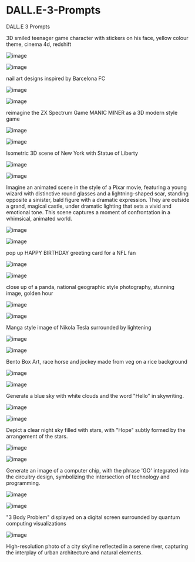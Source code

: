 # DALL.E-3-Prompts
DALL.E 3 Prompts


3D smiled teenager game character with stickers on his face, yellow colour theme, cinema 4d, redshift

![image](https://github.com/Ezagor-dev/DALL.E-3-Prompts/assets/45847677/5e68c115-09cc-4f4c-8ee5-f78d290099d7)

![image](https://github.com/Ezagor-dev/DALL.E-3-Prompts/assets/45847677/64b84c63-1892-4a52-9d28-86f63037be0c)



nail art designs inspired by Barcelona FC

![image](https://github.com/Ezagor-dev/DALL.E-3-Prompts/assets/45847677/642fed44-f07b-44d8-b781-138ba96168b7)

![image](https://github.com/Ezagor-dev/DALL.E-3-Prompts/assets/45847677/fe09603f-fb87-49aa-9922-54678cb58d7f)


reimagine the ZX Spectrum Game MANIC MINER as a 3D modern style game

![image](https://github.com/Ezagor-dev/DALL.E-3-Prompts/assets/45847677/45653630-4f8c-4689-a507-0b948980736a)

![image](https://github.com/Ezagor-dev/DALL.E-3-Prompts/assets/45847677/061680b0-2c95-4c14-9a4b-11caa7afa71e)


Isometric 3D scene of New York with Statue of Liberty

![image](https://github.com/Ezagor-dev/DALL.E-3-Prompts/assets/45847677/71ecba8f-9f03-4ae0-95ca-ddbfb7d88242)

![image](https://github.com/Ezagor-dev/DALL.E-3-Prompts/assets/45847677/d312c552-a19c-4aff-81a3-1c0e024a5eae)


Imagine an animated scene in the style of a Pixar movie, featuring a young wizard with distinctive round glasses and a lightning-shaped scar, standing opposite a sinister, bald figure with a dramatic expression. They are outside a grand, magical castle, under dramatic lighting that sets a vivid and emotional tone. This scene captures a moment of confrontation in a whimsical, animated world.

![image](https://github.com/Ezagor-dev/DALL.E-3-Prompts/assets/45847677/197e7419-64e7-40b6-aea2-b3e62a191bc4)

![image](https://github.com/Ezagor-dev/DALL.E-3-Prompts/assets/45847677/a25fbf61-2050-4d26-b15e-3f37eaa91799)

pop up HAPPY BIRTHDAY greeting card for a NFL fan

![image](https://github.com/Ezagor-dev/DALL.E-3-Prompts/assets/45847677/60ef9864-8da0-4d85-9dcf-8ce4d5bed38c)

![image](https://github.com/Ezagor-dev/DALL.E-3-Prompts/assets/45847677/a20c3e09-982a-48b4-9bca-8ef3a7f6a7b4)

close up of a panda, national geographic style photography, stunning image, golden hour

![image](https://github.com/Ezagor-dev/DALL.E-3-Prompts/assets/45847677/23f307af-c094-4a3e-a14d-25fc0158e32d)

![image](https://github.com/Ezagor-dev/DALL.E-3-Prompts/assets/45847677/b9674e29-6059-410a-8843-4baa5c836cd5)

Manga style image of Nikola Tesla surrounded by lightening

![image](https://github.com/Ezagor-dev/DALL.E-3-Prompts/assets/45847677/2b293af5-bf15-49d4-9e5d-cfa4e119f05f)

![image](https://github.com/Ezagor-dev/DALL.E-3-Prompts/assets/45847677/9ece9f42-11dd-42b2-884d-f49f2ffac7b8)

Bento Box Art, race horse and jockey made from veg on a rice background

![image](https://github.com/Ezagor-dev/DALL.E-3-Prompts/assets/45847677/2155e661-55c1-4ee9-969a-ce31c5105a9b)

![image](https://github.com/Ezagor-dev/DALL.E-3-Prompts/assets/45847677/bf8248be-dfad-4eb8-b7c3-a1f8df7cd1ba)

Generate a blue sky with white clouds and the word "Hello" in skywriting.

![image](https://github.com/Ezagor-dev/DALL.E-3-Prompts/assets/45847677/8adc861e-69c9-41df-baf7-f2a7511df9a4)

![image](https://github.com/Ezagor-dev/DALL.E-3-Prompts/assets/45847677/c0492e32-b80d-47d0-b5d9-0325f256a228)

Depict a clear night sky filled with stars, with "Hope" subtly formed by the arrangement of the stars.

![image](https://github.com/Ezagor-dev/DALL.E-3-Prompts/assets/45847677/731e8407-27e2-445a-b6b9-f4df4e0be435)

![image](https://github.com/Ezagor-dev/DALL.E-3-Prompts/assets/45847677/4e070c69-aa83-43b8-b674-564c3c8e1345)

Generate an image of a computer chip, with the phrase 'GO' integrated into the circuitry design, symbolizing the intersection of technology and programming.

![image](https://github.com/Ezagor-dev/DALL.E-3-Prompts/assets/45847677/af774731-b799-43ab-92d0-64b2ee78cb4d)

![image](https://github.com/Ezagor-dev/DALL.E-3-Prompts/assets/45847677/39bc2fcd-cc3e-4ceb-be09-ff17069b1de8)

"3 Body Problem" displayed on a digital screen surrounded by quantum computing visualizations

![image](https://github.com/Ezagor-dev/DALL.E-3-Prompts/assets/45847677/c9ef7464-fd0f-48b7-b329-4d37dac2e1c5)


High-resolution photo of a city skyline reflected in a serene river, capturing the interplay of urban architecture and natural elements.

